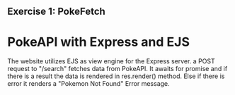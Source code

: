## Exercise 1: PokeFetch
# PokeAPI with Express and EJS

The website utilizes EJS as view engine for the Express server. 
a POST request to "/search" fetches data from PokeAPI. It awaits for promise and if there is a result the data is rendered in res.render() method. Else if there is error it renders a "Pokemon Not Found" Error message.


